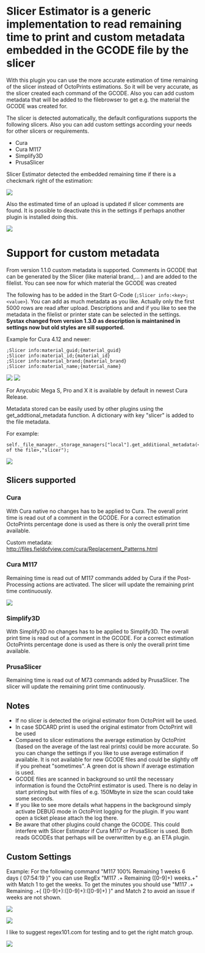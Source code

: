 # Slicer Estimator is a generic implementation to read remaining time to print and custom metadata embedded in the GCODE file by the slicer
With this plugin you can use the more accurate estimation of time remaining of the slicer instead of OctoPrints estimations. So it will be very accurate, as the slicer created each command of the GCODE. 
Also you can add custom metadata that will be added to the filebrowser to get e.g. the material the GCODE was created for.

The slicer is detected automatically, the default configurations supports the following slicers. Also you can add custom settings according your needs for other slicers or requirements. 

* Cura
* Cura M117
* Simplify3D
* PrusaSlicer


Slicer Estimator detected the embedded remaining time if there is a checkmark right of the estimation:

![](images/printer_estimation.png)

Also the estimated time of an upload is updated if slicer comments are found. It is possible to deactivate this in the settings if perhaps another plugin is installed doing this.

![](images/file_metadata2.png)

# Support for custom metadata
From version 1.1.0 custom metadata is supported. Comments in GCODE that can be generated by the Slicer (like material brand,... ) and are added to the filelist. You can see now for which material the GCODE was created

The following has to be added in the Start G-Code (`;Slicer info:<key>;<value>`). You can add as much metadata as you like. Actually only the first 5000 rows are read after upload. Descriptions and and if you like to see the metadata in the filelist or printer state can be selected in the settings. **Systax changed from version 1.3.0 as description is maintanined in settings now but old styles are sill supported.**

Example for Cura 4.12 and newer:

    ;Slicer info:material_guid;{material_guid}
    ;Slicer info:material_id;{material_id}
    ;Slicer info:material_brand;{material_brand}
    ;Slicer info:material_name;{material_name}

![](images/file_custom_metadata.png)
![](images/printer_metadata.png)


For Anycubic Mega S, Pro and X it is available by default in newest Cura Release.

Metadata stored can be easily used by other plugins using the get_addtional_metadata function. A dictionary with key "slicer" is added to the file metadata.

For example:

    self._file_manager._storage_managers["local"].get_additional_metadata(<path of the file>,"slicer");

![](images/Settings_Metadata.png)


## Slicers supported

### Cura
With Cura native no changes has to be applied to Cura. The overall print time is read out of a comment in the GCODE. For a correct estimation OctoPrints percentage done is used as there is only the overall print time available.

Custom metadata: http://files.fieldofview.com/cura/Replacement_Patterns.html

### Cura M117
Remaining time is read out of M117 commands added by Cura if the Post-Processing actions are activated. The slicer will update the remaining print time continuously.

![](images/Cura.png)

### Simplify3D
With Simplify3D no changes has to be applied to Simplify3D. The overall print time is read out of a comment in the GCODE. For a correct estimation OctoPrints percentage done is used as there is only the overall print time available.

### PrusaSlicer
Remaining time is read out of M73 commands added by PrusaSlicer. The slicer will update the remaining print time continuously.

## Notes
 * If no slicer is detected the original estimator from OctoPrint will be used.
 * In case SDCARD print is used the original estimator from OctoPrint will be used
 * Compared to slicer estimations the average estimation by OctoPrint (based on the average of the last real prints) could be more accurate. So you can change the settings if you like to use average estimation if available. It is not available for new GCODE files and could be slightly off if you preheat "sometimes". A green dot is shown if average estimation is used.
 * GCODE files are scanned in background so until the necessary information is found the OctoPrint estimator is used. There is no delay in start printing but with files of e.g. 150Mbyte in size the scan could take some seconds.
 * If you like to see more details what happens in the background simply activate DEBUG mode in OctoPrint logging for the plugin. If you want open a ticket please attach the log there.
 * Be aware that other plugins could change the GCODE. This could interfere with Slicer Estimator if Cura M117 or PrusaSlicer is used. Both reads GCODEs that perhaps will be overwritten by e.g. an ETA plugin.

## Custom Settings
Example: For the following command "M117 100% Remaining 1 weeks 6 days ( 07:54:19 )" you can use RegEx "M117 .+ Remaining ([0-9]+) weeks.+" with Match 1 to get the weeks. To get the minutes you should use "M117 .+ Remaining .+\( ([0-9]+):([0-9]+):([0-9]+) \)" and Match 2 to avoid an issue if weeks are not shown. 

 
![](images/Gcode.png)

![](images/Settings_Custom.png)

I like to suggest regex101.com for testing and to get the right match group.

![](images/RegEx.png)
